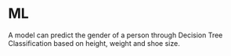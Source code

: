 # ML
A model can predict the gender of a person through Decision Tree Classification based on height, weight and shoe size.
